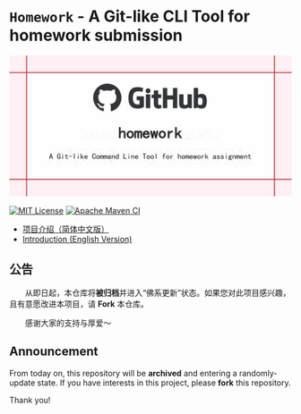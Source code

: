 # `Homework` - A Git-like CLI Tool for homework submission

![Introduction Logo](introduction.png)

[![MIT License](https://img.shields.io/github/license/Dragon1573/Git-Homework?style=flat&label=License)](https://github.com/Dragon1573/Git-Homework/blob/master/LICENSE)
[![Apache Maven CI](https://github.com/Dragon1573/Git-Homework/workflows/Apache%20Maven%20CI/badge.svg)](https://github.com/Dragon1573/Git-Homework/actions?query=workflow%3A%22Apache+Maven+CI%22)

- [项目介绍（简体中文版）](https://github.com/Dragon1573/Git-Homework/wiki/%E9%A6%96%E9%A1%B5)
- [Introduction (English Version)](https://github.com/Dragon1573/Git-Homework/wiki)

## 公告

&emsp;&emsp;从即日起，本仓库将**被归档**并进入“佛系更新”状态。如果您对此项目感兴趣，且有意愿改进本项目，请 **Fork** 本仓库。

&emsp;&emsp;感谢大家的支持与厚爱～

## Announcement

From today on, this repository will be **archived** and entering a randomly-update state. If you have interests in this project, please **fork** this repository.

Thank you!
